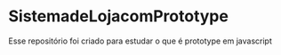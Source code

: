 # SistemadeLojacomPrototype
Esse repositório foi criado para estudar o que é prototype em javascript
